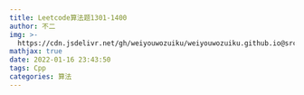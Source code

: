 ```yaml
---
title: Leetcode算法题1301-1400
author: 不二
img: >-
  https://cdn.jsdelivr.net/gh/weiyouwozuiku/weiyouwozuiku.github.io@src/source/_posts/PageImg/
mathjax: true
date: 2022-01-16 23:43:50
tags: Cpp
categories: 算法
---
```

